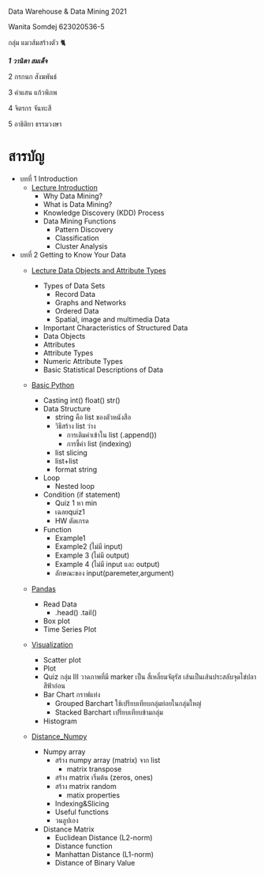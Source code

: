 Data Warehouse & Data Mining 2021

Wanita Somdej 623020536-5

กลุ่ม แมวส้มสร้างตัว 🐈

***1 วานิตา สมเด็จ***

2 กรกนก สังฆพันธ์

3 คำแสน แก้วพิภพ

4 จิตรกร จันทะสี 

5 อาธิติยา ธรรมวงษา

# สารบัญ

* บทที่ 1 Introduction
  * [Lecture Introduction](https://github.com/Wanita-8943/DWDM21/blob/main/Chapter1.pdf)
    * Why Data Mining?    
    * What is Data Mining?    
    * Knowledge Discovery (KDD) Process     
    * Data Mining Functions	       
       * Pattern Discovery	       
       * Classification       
       * Cluster Analysis
* บทที่ 2 Getting to Know Your Data
  * [Lecture Data Objects and Attribute Types](https://github.com/Wanita-8943/DWDM21/blob/main/Chapter2.pdf)
    * Types of Data Sets
       * Record Data
       * Graphs and Networks
       * Ordered Data
       * Spatial, image and multimedia Data
    * Important Characteristics of Structured Data 		
    * Data Objects
    * Attributes
    * Attribute Types
    * Numeric Attribute Types
    * Basic Statistical Descriptions of Data
  
  * [Basic Python](https://github.com/Wanita-8943/DWDM21/blob/main/Data101(Chapter2).ipynb)
    * Casting int() float() str() 
    * Data Structure 
      * string คือ list ของตัวหนังสือ
      * วิธีสร้าง list ว่าง
         * การเติมค่าเข้าใน list (.append()) 
         * การชี้ค่า list (indexing) 
      * list slicing 
      * list+list 
      * format string
    * Loop 
      * Nested loop 
    * Condition (if statement) 
      * Quiz 1 หา min 
      * เฉลยquiz1 
      * HW ตัดเกรด 
    * Function 
      * Example1 
      * Example2 (ไม่มี input) 
      * Example 3 (ไม่มี output) 
      * Example 4 (ไม่มี input และ output)
      * ลักษณะของ input(paremeter,argument)
  
  * [Pandas](https://github.com/Wanita-8943/DWDM21/blob/main/Data102_(Chapter2).ipynb)
    * Read Data
      * .head() .tail() 
    * Box plot
    * Time Series Plot
  
  * [Visualization](https://github.com/Wanita-8943/DWDM21/blob/main/Data_Visualization.ipynb)
    * Scatter plot
    * Plot
    * Quiz กลุ่ม III วาดภาพที่มี marker เป็น สี่เหลี่ยมจัตุรัส เส้นเป็นเส้นประสลับจุดไข่ปลา สีฟ้าอ่อน
    * Bar Chart กราฟแท่ง
      * Grouped Barchart ใช้เปรียบเทียบกลุ่มย่อยในกลุ่มใหญ่
      * Stacked Barchart เปรียบเทียบข้ามกลุ่ม
    * Histogram
  
  * [Distance_Numpy](https://github.com/Wanita-8943/DWDM21/blob/main/Distance_Numpy.ipynb)
    * Numpy array
      * สร้าง numpy array (matrix) จาก list
        * matrix transpose
      * สร้าง matrix เริ่มต้น (zeros, ones)
      * สร้าง matrix random
        * matix properties
      * Indexing&Slicing
      * Useful functions
      * วนลูปเอง
    * Distance Matrix
      * Euclidean Distance (L2-norm)
      * Distance function
      * Manhattan Distance (L1-norm)
      * Distance of Binary Value
